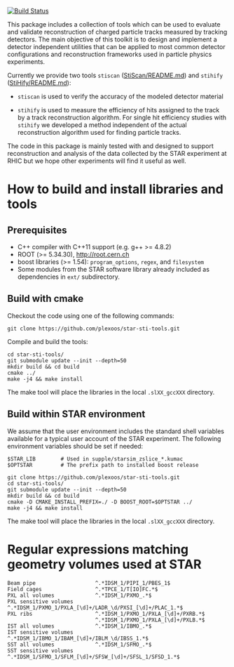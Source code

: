[![Build Status](https://travis-ci.org/plexoos/star-sti-tools.svg?branch=master)](https://travis-ci.org/plexoos/star-sti-tools)

This package includes a collection of tools which can be used to evaluate and
validate reconstruction of charged particle tracks measured by tracking
detectors. The main objective of this toolkit is to design and implement
a detector independent utilities that can be applied to most common detector
configurations and reconstruction frameworks used in particle physics
experiments.

Currently we provide two tools `stiscan`
([StiScan/README.md](StiScan/README.md)) and `stihify`
([StiHify/README.md](StiHify/README.md)):

- `stiscan` is used to verify the accuracy of the modeled detector material

- `stihify` is used to measure the efficiency of hits assigned to the track by a
track reconstruction algorithm. For single hit efficiency studies with `stihify`
we developed a method independent of the actual reconstruction algorithm used
for finding particle tracks.

The code in this package is mainly tested with and designed to support
reconstruction and analysis of the data collected by the STAR experiment at RHIC
but we hope other experiments will find it useful as well.


How to build and install libraries and tools
============================================


Prerequisites
-------------

- C++ compiler with C++11 support (e.g. g++ >= 4.8.2)
- ROOT (>= 5.34.30), http://root.cern.ch
- boost libraries (>= 1.54): `program_options`, `regex`, and `filesystem`
- Some modules from the STAR software library already included as dependencies
in `ext/` subdirectory.


Build with cmake
----------------

Checkout the code using one of the following commands:

    git clone https://github.com/plexoos/star-sti-tools.git

Compile and build the tools:

    cd star-sti-tools/
    git submodule update --init --depth=50
    mkdir build && cd build
    cmake ../
    make -j4 && make install

The make tool will place the libraries in the local `.slXX_gccXXX` directory.


Build within STAR environment
-----------------------------

We assume that the user environment includes the standard shell variables
available for a typical user account of the STAR experiment. The following
environment variables should be set if needed:

    $STAR_LIB        # Used in supple/starsim_zslice_*.kumac
    $OPTSTAR         # The prefix path to installed boost release

    git clone https://github.com/plexoos/star-sti-tools.git
    cd star-sti-tools/
    git submodule update --init --depth=50
    mkdir build && cd build
    cmake -D CMAKE_INSTALL_PREFIX=./ -D BOOST_ROOT=$OPTSTAR ../
    make -j4 && make install

The make tool will place the libraries in the local `.slXX_gccXXX` directory.


Regular expressions matching geometry volumes used at STAR
==========================================================

    Beam pipe                   ^.*IDSM_1/PIPI_1/PBES_1$
    Field cages                 ^.*TPCE_1/T[IO]FC.*$
    PXL all volumes             ^.*IDSM_1/PXMO_.*$
    PXL sensitive volumes       ^.*IDSM_1/PXMO_1/PXLA_[\d]+/LADR_\d/PXSI_[\d]+/PLAC_1.*$
    PXL ribs                    ^.*IDSM_1/PXMO_1/PXLA_[\d]+/PXRB.*$
                                ^.*IDSM_1/PXMO_1/PXLA_[\d]+/PXLB.*$
    IST all volumes             ^.*IDSM_1/IBMO_.*$
    IST sensitive volumes       ^.*IDSM_1/IBMO_1/IBAM_[\d]+/IBLM_\d/IBSS_1.*$
    SST all volumes             ^.*IDSM_1/SFMO_.*$
    SST sensitive volumes       ^.*IDSM_1/SFMO_1/SFLM_[\d]+/SFSW_[\d]+/SFSL_1/SFSD_1.*$

